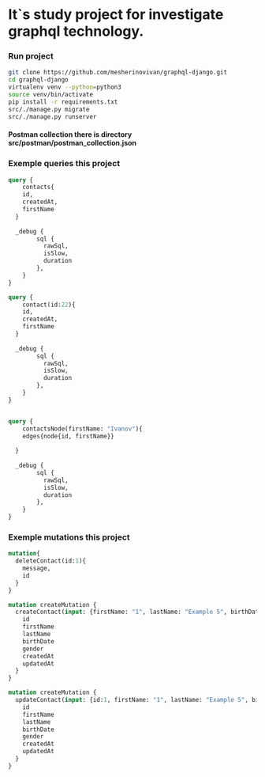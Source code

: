 # It`s study project for investigate graphql technology. 

### Run project
```bash
git clone https://github.com/mesherinovivan/graphql-django.git
cd graphql-django
virtualenv venv --python=python3
source venv/bin/activate
pip install -r requirements.txt
src/./manage.py migrate
src/./manage.py runserver

```
#### Postman collection there is directory src/postman/postman_collection.json

### Exemple queries this project

``` graphql
query {
	contacts{
    id,
    createdAt,
    firstName
  }
  
  _debug {
        sql {
          rawSql,
          isSlow,
          duration
        },
    }
}

query {
	contact(id:22){
    id,
    createdAt,
    firstName
  }
  
  _debug {
        sql {
          rawSql,
          isSlow,
          duration
        },
    }
}


query {
	contactsNode(firstName: "Ivanov"){
    edges{node{id, firstName}}
    
  }
  
  _debug {
        sql {
          rawSql,
          isSlow,
          duration
        },
    }
}
```

### Exemple mutations this project

```graphql
mutation{
  deleteContact(id:1){
    message,
    id
  }
}

mutation createMutation {
  createContact(input: {firstName: "1", lastName: "Example 5", birthDate: "2021-12-29", gender: "MALE"}) {
    id
    firstName
    lastName
    birthDate
    gender
    createdAt
    updatedAt
  }
}

mutation createMutation {
  updateContact(input: {id:1, firstName: "1", lastName: "Example 5", birthDate: "2021-12-29", gender: "MALE"}) {
    id
    firstName
    lastName
    birthDate
    gender
    createdAt
    updatedAt
  }
}
```

